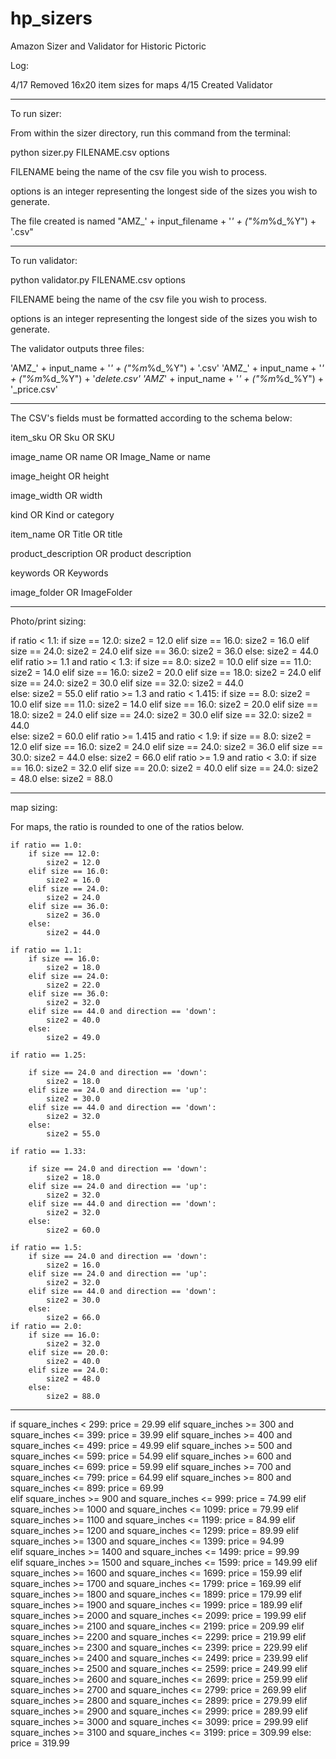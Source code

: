 # hp_sizers
Amazon Sizer and Validator for Historic Pictoric

Log:

4/17 Removed 16x20 item sizes for maps
4/15 Created Validator

---------------------------------------------------------------------------------
To run sizer:

From within the sizer directory, run this command from the terminal:

python sizer.py FILENAME.csv options

FILENAME being the name of the csv file you wish to process.

options is an integer representing the longest side of the sizes you wish to generate.

The file created is named "AMZ_' + input_filename + '_' + ("%m_%d_%Y") + '.csv"

---------------------------------------------------------------------------------

To run validator:

python validator.py FILENAME.csv options

FILENAME being the name of the csv file you wish to process.

options is an integer representing the longest side of the sizes you wish to generate.

The validator outputs three files:

'AMZ_' + input_name + '_' + ("%m_%d_%Y") + '.csv'
'AMZ_' + input_name + '_' + ("%m_%d_%Y") + '_delete.csv'
'AMZ_' + input_name + '_' + ("%m_%d_%Y") + '_price.csv'

---------------------------------------------------------------------------------


The CSV's fields must be formatted according to the schema below:

item_sku OR Sku OR SKU 

image_name OR name OR Image_Name or name

image_height OR height

image_width OR width

kind OR Kind or category

item_name OR Title OR title

product_description OR product description

keywords OR Keywords

image_folder OR ImageFolder

---------------------------------------------------------------------------------

Photo/print sizing:

if ratio < 1.1:
		if size == 12.0:
			size2 = 12.0
		elif size == 16.0:
			size2 = 16.0
		elif size == 24.0:
			size2 = 24.0
		elif size == 36.0:
			size2 = 36.0
		else: 
			size2 = 44.0
	elif ratio >= 1.1 and ratio < 1.3:
		if size == 8.0:
			size2 = 10.0
		elif size == 11.0:
			size2 = 14.0
		elif size == 16.0:
			size2 = 20.0
		elif size == 18.0:
			size2 = 24.0
		elif size == 24.0:
			size2 = 30.0
		elif size == 32.0:
			size2 = 44.0		
		else:
			size2 = 55.0
	elif ratio >= 1.3 and ratio < 1.415:
		if size == 8.0:
			size2 = 10.0
		elif size == 11.0:
			size2 = 14.0
		elif size == 16.0:
			size2 = 20.0
		elif size == 18.0:
			size2 = 24.0
		elif size == 24.0:
			size2 = 30.0
		elif size == 32.0:
			size2 = 44.0		
		else:
			size2 = 60.0
	elif ratio >= 1.415 and ratio < 1.9:
		if size == 8.0:
			size2 = 12.0
		elif size == 16.0:
			size2 = 24.0
		elif size == 24.0:
			size2 = 36.0
		elif size == 30.0:
			size2 = 44.0
		else:
			size2 = 66.0
	elif ratio >= 1.9 and ratio < 3.0:
		if size == 16.0:
			size2 = 32.0
		elif size == 20.0:
			size2 = 40.0
		elif size == 24.0:
			size2 = 48.0
		else: 
			size2 = 88.0		

---------------------------------------------------------------------------------
map sizing:

For maps, the ratio is rounded to one of the ratios below.

	if ratio == 1.0:
		if size == 12.0:
			size2 = 12.0
		elif size == 16.0:
			size2 = 16.0
		elif size == 24.0:
			size2 = 24.0		
		elif size == 36.0:
			size2 = 36.0
		else: 
			size2 = 44.0

	if ratio == 1.1:
		if size == 16.0:
			size2 = 18.0
		elif size == 24.0:
			size2 = 22.0
		elif size == 36.0:
			size2 = 32.0
		elif size == 44.0 and direction == 'down':
			size2 = 40.0
		else:
			size2 = 49.0

	if ratio == 1.25:

		if size == 24.0 and direction == 'down':
			size2 = 18.0
		elif size == 24.0 and direction == 'up':
			size2 = 30.0
		elif size == 44.0 and direction == 'down':
			size2 = 32.0
		else:
			size2 = 55.0

	if ratio == 1.33:

		if size == 24.0 and direction == 'down':
			size2 = 18.0
		elif size == 24.0 and direction == 'up':
			size2 = 32.0
		elif size == 44.0 and direction == 'down':
			size2 = 32.0
		else:
			size2 = 60.0
			
	if ratio == 1.5:
		if size == 24.0 and direction == 'down':
			size2 = 16.0
		elif size == 24.0 and direction == 'up':
			size2 = 32.0
		elif size == 44.0 and direction == 'down':
			size2 = 30.0
		else:
			size2 = 66.0
	if ratio == 2.0:
		if size == 16.0:
			size2 = 32.0
		elif size == 20.0:
			size2 = 40.0
		elif size == 24.0:
			size2 = 48.0
		else: 
			size2 = 88.0

---------------------------------------------------------------------------------

if square_inches < 299:
		price = 29.99
	elif square_inches >= 300 and square_inches <= 399:
		price = 39.99
	elif square_inches >= 400 and square_inches <= 499:
		price = 49.99
	elif square_inches >= 500 and square_inches <= 599:
		price = 54.99
	elif square_inches >= 600 and square_inches <= 699:
		price = 59.99
	elif square_inches >= 700 and square_inches <= 799:
		price = 64.99
	elif square_inches >= 800 and square_inches <= 899:
		price = 69.99	
	elif square_inches >= 900 and square_inches <= 999:
		price = 74.99
	elif square_inches >= 1000 and square_inches <= 1099:
		price = 79.99
	elif square_inches >= 1100 and square_inches <= 1199:
		price = 84.99
	elif square_inches >= 1200 and square_inches <= 1299:
		price = 89.99
	elif square_inches >= 1300 and square_inches <= 1399:
		price = 94.99	
	elif square_inches >= 1400 and square_inches <= 1499:
		price = 99.99	
	elif square_inches >= 1500 and square_inches <= 1599:
		price = 149.99
	elif square_inches >= 1600 and square_inches <= 1699:
		price = 159.99
	elif square_inches >= 1700 and square_inches <= 1799:
		price = 169.99
	elif square_inches >= 1800 and square_inches <= 1899:
		price = 179.99
	elif square_inches >= 1900 and square_inches <= 1999:
		price = 189.99
	elif square_inches >= 2000 and square_inches <= 2099:
		price = 199.99
	elif square_inches >= 2100 and square_inches <= 2199:
		price = 209.99
	elif square_inches >= 2200 and square_inches <= 2299:
		price = 219.99
	elif square_inches >= 2300 and square_inches <= 2399:
		price = 229.99
	elif square_inches >= 2400 and square_inches <= 2499:
		price = 239.99
	elif square_inches >= 2500 and square_inches <= 2599:
		price = 249.99
	elif square_inches >= 2600 and square_inches <= 2699:
		price = 259.99
	elif square_inches >= 2700 and square_inches <= 2799:
		price = 269.99
	elif square_inches >= 2800 and square_inches <= 2899:
		price = 279.99
	elif square_inches >= 2900 and square_inches <= 2999:
		price = 289.99
	elif square_inches >= 3000 and square_inches <= 3099:
		price = 299.99
	elif square_inches >= 3100 and square_inches <= 3199:
		price = 309.99
	else:
		price = 319.99